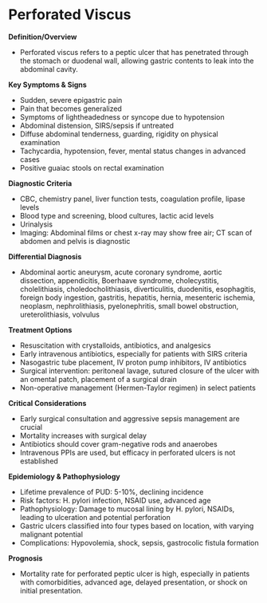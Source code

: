 # Perforated Viscus

**Definition/Overview**
- Perforated viscus refers to a peptic ulcer that has penetrated through the stomach or duodenal wall, allowing gastric contents to leak into the abdominal cavity.

**Key Symptoms & Signs**
- Sudden, severe epigastric pain
- Pain that becomes generalized
- Symptoms of lightheadedness or syncope due to hypotension
- Abdominal distension, SIRS/sepsis if untreated
- Diffuse abdominal tenderness, guarding, rigidity on physical examination
- Tachycardia, hypotension, fever, mental status changes in advanced cases
- Positive guaiac stools on rectal examination

**Diagnostic Criteria**
- CBC, chemistry panel, liver function tests, coagulation profile, lipase levels
- Blood type and screening, blood cultures, lactic acid levels
- Urinalysis
- Imaging: Abdominal films or chest x-ray may show free air; CT scan of abdomen and pelvis is diagnostic

**Differential Diagnosis**
- Abdominal aortic aneurysm, acute coronary syndrome, aortic dissection, appendicitis, Boerhaave syndrome, cholecystitis, cholelithiasis, choledocholithiasis, diverticulitis, duodenitis, esophagitis, foreign body ingestion, gastritis, hepatitis, hernia, mesenteric ischemia, neoplasm, nephrolithiasis, pyelonephritis, small bowel obstruction, ureterolithiasis, volvulus

**Treatment Options**
- Resuscitation with crystalloids, antibiotics, and analgesics
- Early intravenous antibiotics, especially for patients with SIRS criteria
- Nasogastric tube placement, IV proton pump inhibitors, IV antibiotics
- Surgical intervention: peritoneal lavage, sutured closure of the ulcer with an omental patch, placement of a surgical drain
- Non-operative management (Hermen-Taylor regimen) in select patients

**Critical Considerations**
- Early surgical consultation and aggressive sepsis management are crucial
- Mortality increases with surgical delay
- Antibiotics should cover gram-negative rods and anaerobes
- Intravenous PPIs are used, but efficacy in perforated ulcers is not established

**Epidemiology & Pathophysiology**
- Lifetime prevalence of PUD: 5-10%, declining incidence
- Risk factors: H. pylori infection, NSAID use, advanced age
- Pathophysiology: Damage to mucosal lining by H. pylori, NSAIDs, leading to ulceration and potential perforation
- Gastric ulcers classified into four types based on location, with varying malignant potential
- Complications: Hypovolemia, shock, sepsis, gastrocolic fistula formation

**Prognosis**
- Mortality rate for perforated peptic ulcer is high, especially in patients with comorbidities, advanced age, delayed presentation, or shock on initial presentation.